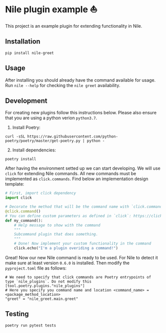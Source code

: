 # Nile plugin example :boat:

This project is an example plugin for extending functionality in Nile.

## Installation

`pip install nile-greet`

## Usage

After installing you should already have the command available for usage. Run `nile --help` for checking the `nile greet` availability.

## Development

For creating new plugins follow this instructions below. Please also ensure that you are using a python verion ```python3.7```.

1. Install Poetry:

`curl -sSL https://raw.githubusercontent.com/python-poetry/poetry/master/get-poetry.py | python -`

2. Install dependencies:

`poetry install`

After having the environment setted up we can start developing. We will use `click` for extending Nile commands. All new commands must be implemented as `click.commands`. Find below an implementation design template:

```python
# First, import click dependency
import click

# Decorate the method that will be the command name with `click.command` 
@click.command()
# You can define custom parameters as defined in `click`: https://click.palletsprojects.com/en/7.x/options/
def my_command():
    # Help message to show with the command
    """
    Subcommand plugin that does something.
    """
    # Done! Now implement your custom functionality in the command
    click.echo("I'm a plugin overiding a command!")
```

Great! Now our new Nile command is ready to be used. For Nile to detect it make sure at least version `0.6.0` is installed. Then modify the `pyproject.toml` file as follows:

```
# We need to specify that click commands are Poetry entrypoints of type `nile_plugins`. Do not modify this
[tool.poetry.plugins."nile_plugins"]
# Here you specify you command name and location <command_name> = <package_method_location>
"greet" = "nile_greet.main.greet"
```

## Testing

`poetry run pytest tests`